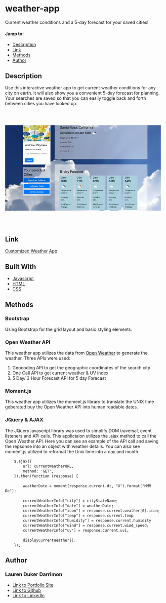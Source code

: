 # weather-app
Current weather conditions and a 5-day forecast for your saved cities!

#### Jump to: 
* [Description](#description)
* [Link](#link)
* [Methods](#methods)
* [Author](#author)



## Description

Use this interactive weather app to get current weather conditions for any city on earth. It will also show you a convenient 5-day forecast for planning. Your searches are saved so that you can easily toggle back and forth between cities you have looked up. 

<br><br>

![My weather center user interface](./assets/images/weather-app-screenshot.jpg)

<br><br>


## Link

[Customized Weather App](https://laurendarrimon.github.io/weather-app/)


## Built With

* [Javascript](https://www.w3schools.com/js/)
* [HTML](https://www.w3schools.com/html/default.asp)
* [CSS](https://www.w3schools.com/w3css/defaulT.asp)


## Methods 

### Bootstrap

Using Bootstrap for the grid layout and basic styling elements.  

### Open Weather API

This weather app utilizes the data from [Open Weather](https://openweathermap.org/api) to generate the weather. Three APIs were used:

1. Geocoding API to get the geographic coordinates of the search city
2. One Call API to get current weather & UV index
3. 5 Day/ 3 Hour Forecast API for 5 day Forecast


### Moment.js

This weather app utilizes the moment.js library to translate the UNIX time geberated buy the Open Weather API into human readable dates. 

### JQuery & AJAX

The JQuery javascript library was used to simplify DOM traversal, event listeners and API calls. This applictaion utilizes the .ajax method to call the Open Weather API. Here you can see an example of the API call and saving the repsonse into an object with weather details. You can also see moment.js utilized to reformat the Unix time into a day and month. 

```
    $.ajax({   
        url: currentWeatherURL,
        method: 'GET',
    }).then(function (response) {

        weatherDate = moment(response.current.dt, "X").format("MMM Do");

        currentWeatherInfo["city"] = cityStateName;   
        currentWeatherInfo["date"] = weatherDate;
        currentWeatherInfo["icon"] = response.current.weather[0].icon;
        currentWeatherInfo["temp"] = response.current.temp
        currentWeatherInfo["humidity"] = response.current.humidity
        currentWeatherInfo["wind"] = response.current.wind_speed;
        currentWeatherInfo["uv"] = response.current.uvi;

        displayCurrentWeather();
    });

```


## Author

### Lauren Duker Darrimon 

- [Link to Portfolio Site](https://www.laurenlalita.com)
- [Link to Github](https://github.com/LaurenDarrimon)
- [Link to LinkedIn](https://www.linkedin.com/in/lauren-lalita-duker-9537b1201/)